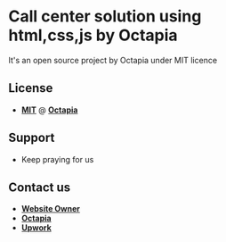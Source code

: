 # Call center solution using html,css,js by Octapia

It's an open source project by Octapia under MIT licence

## License

- **[MIT](http://en.wikipedia.org/wiki/MIT_License)** @ **[Octapia](https://www.facebook.com/octapia.com.bd)**

## Support

- Keep praying for us

## Contact us

- **[Website Owner](https://www.facebook.com/groups/websiteowner)**
- **[Octapia](https://www.facebook.com/octapia.com.bd)**
- **[Upwork](https://www.upwork.com/o/companies/~011335ddde8074293a/)**
